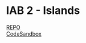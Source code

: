 # lAB 2 - Islands

[REPO](https://github.com/ArneSamson/DEV5---LAB2/tree/main)
<br>
[CodeSandbox](https://codesandbox.io/s/islands-starter-forked-9tw7gc?file=/src/App.js)
